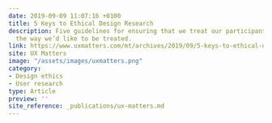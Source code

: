 ```yaml
---
date: 2019-09-09 11:07:16 +0100
title: 5 Keys to Ethical Design Research
description: Five guidelines for ensuring that we treat our participants and interviewees
  the way we’d like to be treated.
link: https://www.uxmatters.com/mt/archives/2019/09/5-keys-to-ethical-design-research.php
site: UX Matters
image: "/assets/images/uxmatters.png"
category:
- Design ethics
- User research
type: Article
preview: ''
site_reference: _publications/ux-matters.md
---
```

